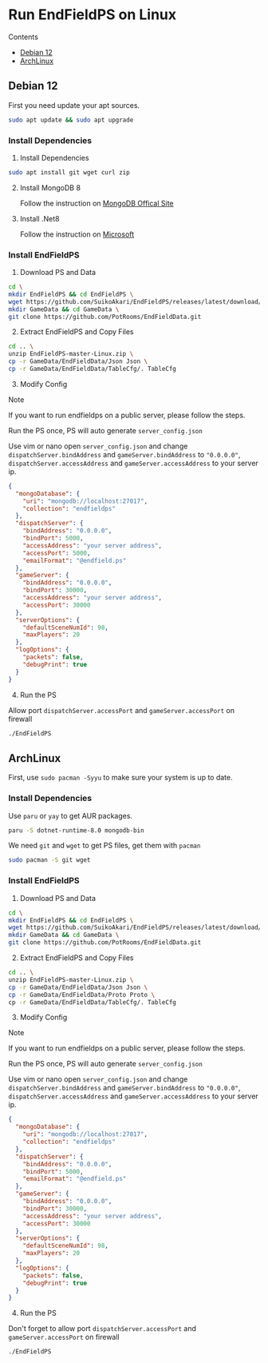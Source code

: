 # Run EndFieldPS on Linux
Contents
- [Debian 12](#Debian-12) 
- [ArchLinux](#ArchLinux)



## Debian 12
First you need update your apt sources.

```bash
sudo apt update && sudo apt upgrade
```

### Install Dependencies
1. Install Dependencies
```bash
sudo apt install git wget curl zip
```
2. Install MongoDB 8

    Follow the instruction on [MongoDB Offical Site](https://www.mongodb.com/docs/manual/tutorial/install-mongodb-on-debian/)

3. Install .Net8

    Follow the instruction on [Microsoft](https://learn.microsoft.com/en-us/dotnet/core/install/linux-debian)   

### Install EndFieldPS
1. Download PS and Data

```bash
cd \ 
mkdir EndFieldPS && cd EndFieldPS \ 
wget https://github.com/SuikoAkari/EndFieldPS/releases/latest/download/EndFieldPS-master-Linux.zip \ 
mkdir GameData && cd GameData \ 
git clone https://github.com/PotRooms/EndFieldData.git
```

2. Extract EndFieldPS and Copy Files

```bash
cd .. \
unzip EndFieldPS-master-Linux.zip \ 
cp -r GameData/EndFieldData/Json Json \ 
cp -r GameData/EndFieldData/TableCfg/. TableCfg
```

3. Modify Config
> [!NOTE]
> If you want to run endfieldps on a public server, please follow the steps.


  Run the PS once, PS will auto generate `server_config.json`

  
  Use vim or nano open `server_config.json` and change `dispatchServer.bindAddress` and `gameServer.bindAddress` to `"0.0.0.0"`, `dispatchServer.accessAddress` and `gameServer.accessAddress` to your server ip.
```json
{
  "mongoDatabase": {
    "uri": "mongodb://localhost:27017",
    "collection": "endfieldps"
  },
  "dispatchServer": {
    "bindAddress": "0.0.0.0",
    "bindPort": 5000,
    "accessAddress": "your server address",
    "accessPort": 5000,
    "emailFormat": "@endfield.ps"
  },
  "gameServer": {
    "bindAddress": "0.0.0.0",
    "bindPort": 30000,
    "accessAddress": "your server address",
    "accessPort": 30000
  },
  "serverOptions": {
    "defaultSceneNumId": 98,
    "maxPlayers": 20
  },
  "logOptions": {
    "packets": false,
    "debugPrint": true
  }
}
```

4. Run the PS

  Allow port `dispatchServer.accessPort` and `gameServer.accessPort` on firewall
```bash
./EndFieldPS
```


## ArchLinux

First, use `sudo pacman -Syyu` to make sure your system is up to date.

### Install Dependencies

Use `paru` or `yay` to get AUR packages.
```bash
paru -S dotnet-runtime-8.0 mongodb-bin
```

We need `git` and `wget` to get PS files, get them with `pacman`
```bash
sudo pacman -S git wget
```

### Install EndFieldPS
1. Download PS and Data

```bash
cd \ 
mkdir EndFieldPS && cd EndFieldPS \ 
wget https://github.com/SuikoAkari/EndFieldPS/releases/latest/download/EndFieldPS-master-Linux.zip \ 
mkdir GameData && cd GameData \ 
git clone https://github.com/PotRooms/EndFieldData.git
```

2. Extract EndFieldPS and Copy Files

```bash
cd .. \
unzip EndFieldPS-master-Linux.zip \ 
cp -r GameData/EndFieldData/Json Json \ 
cp -r GameData/EndFieldData/Proto Proto \
cp -r GameData/EndFieldData/TableCfg/. TableCfg
```

3. Modify Config
> [!NOTE]
> If you want to run endfieldps on a public server, please follow the steps.


  Run the PS once, PS will auto generate `server_config.json`

  
  Use vim or nano open `server_config.json` and change `dispatchServer.bindAddress` and `gameServer.bindAddress` to `"0.0.0.0"`, `dispatchServer.accessAddress` and `gameServer.accessAddress` to your server ip.
```json
{
  "mongoDatabase": {
    "uri": "mongodb://localhost:27017",
    "collection": "endfieldps"
  },
  "dispatchServer": {
    "bindAddress": "0.0.0.0",
    "bindPort": 5000,
    "emailFormat": "@endfield.ps"
  },
  "gameServer": {
    "bindAddress": "0.0.0.0",
    "bindPort": 30000,
    "accessAddress": "your server address",
    "accessPort": 30000
  },
  "serverOptions": {
    "defaultSceneNumId": 98,
    "maxPlayers": 20
  },
  "logOptions": {
    "packets": false,
    "debugPrint": true
  }
}
```

4. Run the PS

  Don't forget to allow port `dispatchServer.accessPort` and `gameServer.accessPort` on firewall
```bash
./EndFieldPS
```
